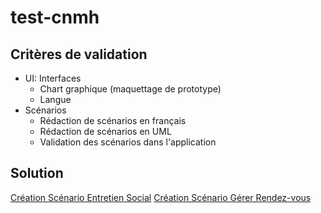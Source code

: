 # test-cnmh

## Critères de validation

- UI: Interfaces
  - Chart graphique (maquettage de prototype)
  - Langue
- Scénarios
  - Rédaction de scénarios en français
  - Rédaction de scénarios en UML
  - Validation des scénarios dans l'application


## Solution
[Création Scénario Entretien Social](https://docs.google.com/presentation/d/141f3UoEJWg3zq21FkvAhiy5JkW_4KNsFlua1ESqloZU/edit?usp=sharing)
[Création Scénario Gérer Rendez-vous](https://docs.google.com/presentation/d/141f3UoEJWg3zq21FkvAhiy5JkW_4KNsFlua1ESqloZU/edit?usp=sharing)
